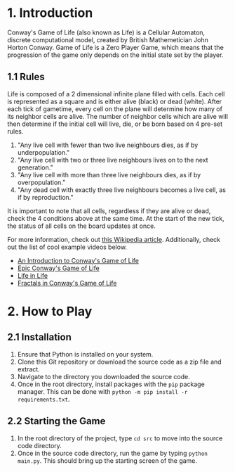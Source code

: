 # 1. Introduction
Conway's Game of Life (also known as Life) is a Cellular Automaton, discrete computational model, created by British Mathemetician John Horton Conway. 
Game of Life is a Zero Player Game, which means that the progression of the game only depends on the initial state set by the player.

## 1.1 Rules
Life is composed of a 2 dimensional infinite plane filled with cells.
Each cell is represented as a square and is either alive (black) or dead (white).
After each tick of gametime, every cell on the plane will determine how many of its neighbor cells are alive.
The number of neighbor cells which are alive will then determine if the initial cell will live, die, or be born based on 4 pre-set rules.

1. "Any live cell with fewer than two live neighbours dies, as if by underpopulation."
2. "Any live cell with two or three live neighbours lives on to the next generation."
3. "Any live cell with more than three live neighbours dies, as if by overpopulation."
4. "Any dead cell with exactly three live neighbours becomes a live cell, as if by reproduction."

It is important to note that all cells, regardless if they are alive or dead, check the 4 conditions above at the same time. 
At the start of the new tick, the status of all cells on the board updates at once. 

For more information, check out [this Wikipedia article](https://en.wikipedia.org/wiki/Conway%27s_Game_of_Life). 
Additionally, check out the list of cool example videos below.

* [An Introduction to Conway's Game of Life](https://www.youtube.com/watch?v=ouipbDkwHWA&t=206s)
* [Epic Conway's Game of Life](https://www.youtube.com/watch?v=C2vgICfQawE&t=126s)
* [Life in Life](https://www.youtube.com/watch?v=xP5-iIeKXE8)
* [Fractals in Conway's Game of Life](https://www.youtube.com/watch?v=I6GZ_ZtYBKE)

# 2. How to Play

## 2.1 Installation
1. Ensure that Python is installed on your system.
2. Clone this Git repository or download the source code as a zip file and extract.
3. Navigate to the directory you downloaded the source code.
4. Once in the root directory, install packages with the `pip` package manager. This can be done with `python -m pip install -r requirements.txt`.

## 2.2 Starting the Game
1. In the root directory of the project, type `cd src` to move into the source code directory.
2. Once in the source code directory, run the game by typing `python main.py`. This should bring up the starting screen of the game.
